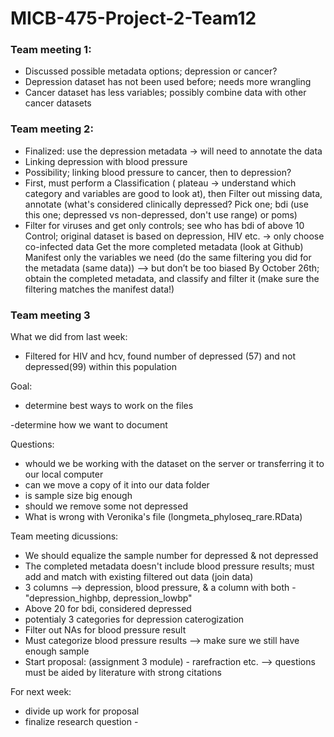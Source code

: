 # MICB-475-Project-2-Team12

### Team meeting 1:
- Discussed possible metadata options; depression or cancer?
- Depression dataset has not been used before; needs more wrangling
- Cancer dataset has less variables; possibly combine data with other cancer datasets

### Team meeting 2: 
- Finalized: use the depression metadata → will need to annotate the data
- Linking depression with blood pressure
- Possibility; linking blood pressure to cancer, then to depression?
- First, must perform a Classification ( plateau → understand which category and variables are good to look at), then Filter out missing data, annotate (what's considered clinically depressed? Pick one; bdi (use this one; depressed vs non-depressed, don't use range) or poms)
- Filter for viruses and get only controls; see who has bdi of above 10
Control; original dataset is based on depression, HIV etc. → only choose co-infected data
Get the more completed metadata (look at Github)
Manifest only the variables we need (do the same filtering you did for the metadata (same data)) --> but don’t be too biased 
By October 26th; obtain the completed metadata, and classify and filter it (make sure the filtering matches the manifest data!)

### Team meeting 3
What we did from last week:
- Filtered for HIV and hcv, found number of depressed (57) and not depressed(99) within this population

Goal: 

- determine best ways to work on the files

-determine how we want to document

Questions:
- whould we be working with the dataset on the server or transferring it to our local computer
- can we move a copy of it into our data folder
- is sample size big enough
- should we remove some not depressed
- What is wrong with Veronika's file (longmeta_phyloseq_rare.RData)

Team meeting dicussions:
- We should equalize the sample number for depressed & not depressed
- The completed metadata doesn't include blood pressure results; must add and match with existing filtered out data (join data)
- 3 columns --> depression, blood pressure, & a column with both - "depression_highbp, depression_lowbp"
- Above 20 for bdi, considered depressed
- potentialy 3 categories for depression caterogization
- Filter out NAs for blood pressure result
- Must categorize blood pressure results --> make sure we still have enough sample
- Start proposal: (assignment 3 module) -  rarefraction etc. --> questions must be aided by literature with strong citations

For next week:
- divide up work for proposal
- finalize research question -  



